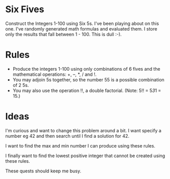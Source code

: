 Six Fives
=========

Construct the Integers 1-100 using Six 5s. I've been playing about on this one.
I've randomly generated math formulas and evaluated them.  I store only the 
results that fall between 1 - 100.  This is dull :-).

Rules
=====

* Produce the integers 1-100 using only combinations of 6 fives and the
  mathematical operations: +, –, *, / and !.
* You may adjoin 5s together, so the number 55 is a possible combination of 2 5s.
* You may also use the operation !!, a double factorial.
  (Note: 5!! = 5*3*1 = 15.)

Ideas
=====

I'm curious and want to change this problem around a bit.  I want specify a number eg 42 and then search until I find a solution for 42.

I want to find the max and min number I can produce using these rules.

I finally want to find the lowest positive integer that cannot be created using these rules.

These quests should keep me busy.
